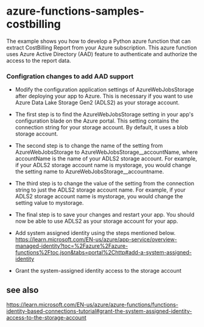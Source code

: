 # azure-functions-samples-costbilling
The example shows you how to develop a Python azure function that can extract CostBilling Report from your Azure subscription. This azure function uses Azure Active Directory (AAD) feature to authenticate and authorize the access to the report data.


### Configration changes to add AAD support

- Modify the configuration application settings of AzureWebJobsStorage after deploying your app to Azure. This is necessary if you want to use Azure Data Lake Storage Gen2 (ADLS2) as your storage account.

- The first step is to find the AzureWebJobsStorage setting in your app's configuration blade on the Azure portal. This setting contains the connection string for your storage account. By default, it uses a blob storage account.

- The second step is to change the name of the setting from AzureWebJobsStorage to AzureWebJobsStorage__accountName, where accountName is the name of your ADLS2 storage account. For example, if your ADLS2 storage account name is mystorage, you would change the setting name to AzureWebJobsStorage__accountname.

- The third step is to change the value of the setting from the connection string to just the ADLS2 storage account name. For example, if your ADLS2 storage account name is mystorage, you would change the setting value to mystorage.

- The final step is to save your changes and restart your app. You should now be able to use ADLS2 as your storage account for your app.

- Add system assigned identity using the steps mentioned below.
https://learn.microsoft.com/EN-us/azure/app-service/overview-managed-identity?toc=%2Fazure%2Fazure-functions%2Ftoc.json&tabs=portal%2Chttp#add-a-system-assigned-identity

- Grant the system-assigned identity access to the storage account

## see also
https://learn.microsoft.com/EN-us/azure/azure-functions/functions-identity-based-connections-tutorial#grant-the-system-assigned-identity-access-to-the-storage-account


